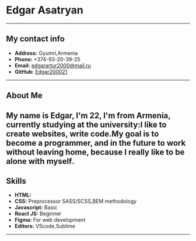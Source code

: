 # Edgar Asatryan
---
## My contact info
+ **Address:** Gyumri,Armenia
+ **Phone:** +374-93-20-39-25
+ **Email:** [edgarartur2000@mail.ru](https://my.mail.ru/mail/edgarartur2000/)
+ **GitHub:** [Edgar200021](https://github.com/Edgar200021/rsschool-cv.git)
---
## About Me
My name is Edgar, I'm 22, I'm from Armenia, currently studying at the university:I like to create websites, write code․My goal is to become a programmer, and in the future to work without leaving home, because I really like to be alone with myself․
---
## Skills
+ **HTML:**
+ **CSS:** Preprocessor SASS/SCSS,BEM methodology
+ **Javascript:** Basic
+ **React JS:** Beginner
+ **Figma:** For web development
+ **Editors:** VScode,Sublime
--- 